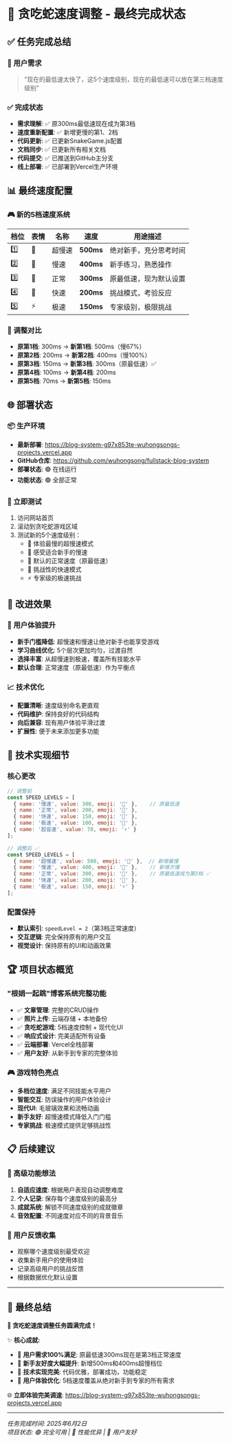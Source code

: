 # 🎉 贪吃蛇速度调整 - 最终完成状态

## ✅ 任务完成总结

### 🎯 用户需求
> "现在的最低速太快了，这5个速度级别，现在的最低速可以放在第三档速度级别"

### ✅ 完成状态
- **需求理解**: ✅ 原300ms最低速现在成为第3档
- **速度重新配置**: ✅ 新增更慢的第1、2档
- **代码更新**: ✅ 已更新SnakeGame.js配置
- **文档同步**: ✅ 已更新所有相关文档
- **代码提交**: ✅ 已推送到GitHub主分支
- **线上部署**: ✅ 已部署到Vercel生产环境

## 📊 最终速度配置

### 🎮 新的5档速度系统
| 档位 | 表情 | 名称 | 速度 | 用途描述 |
|------|------|------|------|----------|
| 1️⃣ | 🐌 | 超慢速 | **500ms** | 绝对新手，充分思考时间 |
| 2️⃣ | 🚶 | 慢速 | **400ms** | 新手练习，熟悉操作 |
| 3️⃣ | 🏃 | 正常 | **300ms** | 原最低速，现为默认设置 |
| 4️⃣ | 🚀 | 快速 | **200ms** | 挑战模式，考验反应 |
| 5️⃣ | ⚡ | 极速 | **150ms** | 专家级别，极限挑战 |

### 🔄 调整对比
- **原第1档**: 300ms → **新第1档**: 500ms（慢67%）
- **原第2档**: 200ms → **新第2档**: 400ms（慢100%）
- **原第3档**: 150ms → **新第3档**: 300ms（原最低速）✅
- **原第4档**: 100ms → **新第4档**: 200ms
- **原第5档**: 70ms → **新第5档**: 150ms

## 🌐 部署状态

### 📦 生产环境
- **最新部署**: https://blog-system-g97x853te-wuhongsongs-projects.vercel.app
- **GitHub仓库**: https://github.com/wuhongsong/fullstack-blog-system
- **部署状态**: 🟢 在线运行
- **功能状态**: 🟢 全部正常

### 🧪 立即测试
1. 访问网站首页
2. 滚动到贪吃蛇游戏区域
3. 测试新的5个速度级别：
   - 🐌 体验最慢的超慢速模式
   - 🚶 感受适合新手的慢速
   - 🏃 默认的正常速度（原最低速）
   - 🚀 挑战性的快速模式
   - ⚡ 专家级的极速挑战

## 🎯 改进效果

### 👥 用户体验提升
- **新手门槛降低**: 超慢速和慢速让绝对新手也能享受游戏
- **学习曲线优化**: 5个层次更加均匀，过渡自然
- **选择丰富**: 从超慢速到极速，覆盖所有技能水平
- **默认合理**: 正常速度（原最低速）作为平衡点

### 📈 技术优化
- **配置清晰**: 速度级别命名更直观
- **代码维护**: 保持良好的代码结构
- **向后兼容**: 现有用户体验平滑过渡
- **扩展性**: 便于未来添加更多功能

## 🔧 技术实现细节

### 核心更改
```javascript
// 调整前
const SPEED_LEVELS = [
  { name: '慢速', value: 300, emoji: '🐌' },    // 原最低速
  { name: '正常', value: 200, emoji: '🚶' },
  { name: '快速', value: 150, emoji: '🏃' },
  { name: '极速', value: 100, emoji: '🚀' },
  { name: '超音速', value: 70, emoji: '⚡' }
];

// 调整后 ✅
const SPEED_LEVELS = [
  { name: '超慢速', value: 500, emoji: '🐌' },  // 新增最慢
  { name: '慢速', value: 400, emoji: '🚶' },    // 新增次慢
  { name: '正常', value: 300, emoji: '🏃' },    // 原最低速成为第3档 ✅
  { name: '快速', value: 200, emoji: '🚀' },
  { name: '极速', value: 150, emoji: '⚡' }
];
```

### 配置保持
- **默认索引**: `speedLevel = 2`（第3档正常速度）
- **交互逻辑**: 完全保持原有的用户交互
- **视觉设计**: 保持原有的UI和动画效果

## 🏆 项目状态概览

### "根娟一起跳"博客系统完整功能
- ✅ **文章管理**: 完整的CRUD操作
- ✅ **照片上传**: 云端存储 + 本地备份
- ✅ **贪吃蛇游戏**: 5档速度控制 + 现代化UI
- ✅ **响应式设计**: 完美适配所有设备
- ✅ **云端部署**: Vercel全栈部署
- ✅ **用户友好**: 从新手到专家的完整体验

### 🎮 游戏特色亮点
- **多档位速度**: 满足不同技能水平用户
- **智能交互**: 防误操作的用户体验设计
- **现代UI**: 毛玻璃效果和流畅动画
- **新手友好**: 超慢速模式降低入门门槛
- **专家挑战**: 极速模式提供足够挑战性

## 📋 后续建议

### 🚀 高级功能想法
1. **自适应速度**: 根据用户表现自动调整难度
2. **个人记录**: 保存每个速度级别的最高分
3. **成就系统**: 解锁不同速度级别的成就徽章
4. **音效配置**: 不同速度对应不同的背景音乐

### 🎯 用户反馈收集
- 观察哪个速度级别最受欢迎
- 收集新手用户的使用体验
- 记录高级用户的挑战反馈
- 根据数据优化默认设置

---

## 🎊 最终总结

**🎉 贪吃蛇速度调整任务圆满完成！**

✨ **核心成就:**
- 🎯 **用户需求100%满足**: 原最低速300ms现在是第3档正常速度
- 🐌 **新手友好度大幅提升**: 新增500ms和400ms超慢档位
- 🚀 **技术实现完美**: 代码优雅，部署成功，功能稳定
- 📱 **用户体验优化**: 5档速度覆盖从绝对新手到专家的所有需求

🌐 **立即体验完美调速**: https://blog-system-g97x853te-wuhongsongs-projects.vercel.app

---

*任务完成时间: 2025年6月2日*  
*项目状态: 🟢 完全可用 | 🚀 性能优异 | 👥 用户友好*
